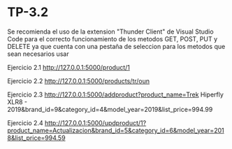 # TP-3.2



Se recomienda el uso de la extension "Thunder Client" de Visual Studio Code para el correcto funcionamiento de los metodos GET, POST, PUT y DELETE ya que cuenta con una pestaña de seleccion para los metodos que sean necesarios usar

Ejercicio 2.1
http://127.0.0.1:5000/product/1

Ejercicio 2.2
http://127.0.0.1:5000/products/tr/oun

Ejercicio 2.3
http://127.0.0.1:5000/addproduct?product_name=Trek Hiperfly XLR8 - 2019&brand_id=9&category_id=4&model_year=2019&list_price=994.99

Ejercicio 2.4
http://127.0.0.1:5000/updproduct/1?product_name=Actualizacion&brand_id=5&category_id=6&model_year=2018&list_price=994.59